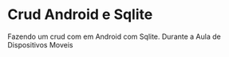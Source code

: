 # Crud Android e Sqlite
Fazendo um crud com em Android com Sqlite. Durante a Aula de Dispositivos Moveis 
